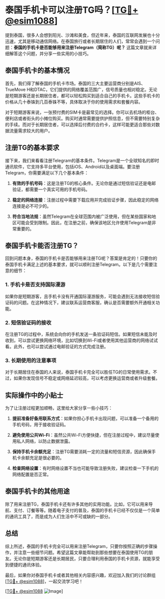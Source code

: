 # 泰国手机卡可以注册TG吗？[[TG💪+ @esim1088](https://t.me/s/esim1088)]

提到泰国，很多人会想到阳光、沙滩和美食，但近年来，泰国的互联网发展也十分迅速，尤其是移动通信网络。在泰国旅行或者长期居住的人们，常常会遇到一个问题：**泰国的手机卡是否能够用来注册Telegram（简称TG）呢？** 这篇文章就来详细解答这个问题，并分享一些实用的小技巧。

## 泰国手机卡的基本情况

首先，我们得了解泰国的手机卡市场。泰国的三大主要运营商分别是AIS、TrueMove H和DTAC，它们提供的网络覆盖范围广，信号质量也相对稳定。无论是短期游客还是长期居住者，都可以轻松购买到适合自己的手机卡。这些手机卡的价格从几十泰铢到几百泰铢不等，具体取决于你的使用需求和套餐内容。

对于短期游客来说，一张预付费的SIM卡是最常见的选择。你可以去机场的柜台、便利店或者街头的小摊位购买。购买时通常需要提供护照信息，但不需要特别复杂的手续。而对于长期居住者，可以选择后付费的合约卡，这样可能更适合那些对数据流量需求较大的用户。

## 注册TG的基本要求

接下来，我们来看看注册Telegram的基本条件。Telegram是一个全球知名的即时通讯软件，它支持多平台使用，包括iOS、Android以及桌面端。要注册Telegram，你需要满足以下几个基本条件：

1. **有效的手机号码**：这是注册TG的核心条件。无论你是通过短信验证还是电邮验证，都需要一个真实可用的手机号码。
   
2. **稳定的网络连接**：注册过程中需要下载应用并完成验证步骤，因此稳定的网络连接是必不可少的。

3. **符合当地法规**：虽然Telegram在全球范围内被广泛使用，但在某些国家和地区可能会受到限制。因此，在注册之前，确保该地区允许使用Telegram是非常重要的。

## 泰国手机卡能否注册TG？

回到问题本身，泰国的手机卡是否能够用来注册TG呢？答案是肯定的！只要你的泰国手机卡满足上述的基本要求，就可以顺利注册Telegram。以下是几个需要注意的细节：

### 1. 手机卡是否支持国际漫游

如果你是短期游客，且手机卡没有开通国际漫游服务，可能会遇到无法接收短信验证码的问题。在这种情况下，建议联系运营商客服，确认是否需要额外开通相关功能。

### 2. 短信验证码的接收

在注册TG的过程中，系统会向你的手机发送一条验证码短信。如果短信未能及时收到，可以尝试更换网络环境，比如切换到Wi-Fi或者使用其他运营商的网络试试看。此外，也可以尝试通过电邮验证的方式完成注册。

### 3. 长期使用的注意事项

对于长期居住在泰国的人来说，泰国手机卡完全可以胜任TG的日常使用需求。不过，如果你发现信号不稳定或网络延迟较高，可以考虑更换运营商或者升级套餐。

## 实际操作中的小贴士

为了让注册过程更加顺畅，这里给大家分享一些小技巧：

1. **提前准备好备用联系方式**：如果你担心手机卡出现问题，可以准备一个备用的手机号码，用于接收验证码。

2. **避免使用公共Wi-Fi**：虽然公共Wi-Fi方便快捷，但在注册过程中，建议尽量使用私人网络，以防止数据泄露。

3. **保持手机卡余额充足**：注册TG需要消耗一定的流量和短信资源，因此确保手机卡余额充足是很必要的。

4. **检查网络设置**：有时网络设置不当也可能导致注册失败，建议检查一下手机的网络配置是否正常。

## 泰国手机卡的其他用途

除了用来注册TG，泰国手机卡还有许多其他的实用功能。比如，它可以用来导航、支付、订餐等等。随着电子支付的普及，泰国的手机卡已经不仅仅是一个简单的通讯工具了，而是成为人们生活中不可或缺的一部分。

## 总结

综上所述，泰国的手机卡完全可以用来注册Telegram，只要你按照正确的步骤操作，并注意一些细节问题。希望这篇文章能帮助到那些想要在泰国使用TG的朋友。无论你是短期游客还是长期居民，只要合理利用泰国的手机卡资源，就能享受到便捷的通讯体验。

最后，如果你对泰国手机卡或者其他相关内容感兴趣，欢迎加入我们的讨论群组[[TG💪+ @esim1088](https://t.me/s/esim1088)]，一起交流学习吧！

[[TG💪+ @esim1088](https://t.me/s/esim1088) ![Image](https://i.postimg.cc/4NQfJmqS/Snipaste-2025-05-13-00-14-12.png)]